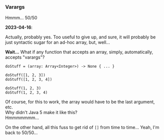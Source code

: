 ### Varargs

Hmmm... 50/50

**2023-04-16**:

Actually, probably yes. Too useful to give up, and sure, it will probably be just syntactic sugar for an ad-hoc array,
but, well...

**Wait...** What if any function that accepts an array, simply, automatically, accepts "varargs"?

```
doStuff = (array: Array<Integer>) -> None { ... }

doStuff([1, 2, 3])
doStuff([1, 2, 3, 4])

doStuff(1, 2, 3)
doStuff(1, 2, 3, 4)
```

Of course, for this to work, the array would have to be the last argument, etc.\
Why didn't Java 5 make it like this?\
Hmmmmmmm...

On the other hand, all this fuss to get rid of `[]` from time to time... Yeah, I'm back to 50/50...